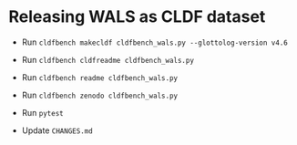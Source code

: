 # Releasing WALS as CLDF dataset

- Run `cldfbench makecldf cldfbench_wals.py --glottolog-version v4.6`
- Run `cldfbench cldfreadme cldfbench_wals.py`
- Run `cldfbench readme cldfbench_wals.py`
- Run `cldfbench zenodo cldfbench_wals.py`

- Run `pytest`
- Update `CHANGES.md`
